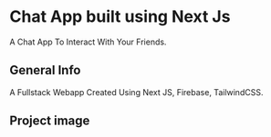 # Chat App built using Next Js 

A Chat App To Interact With Your Friends.

## General Info

A Fullstack Webapp Created Using Next JS, Firebase, TailwindCSS.

## Project image
